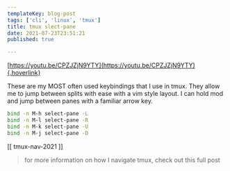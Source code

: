 ```yaml
---
templateKey: blog-post
tags: ['cli', 'linux', 'tmux']
title: tmux slect-pane
date: 2021-07-23T23:51:21
published: true

---
```


[https://youtu.be/CPZJZjN9YTY](https://youtu.be/CPZJZjN9YTY){.hoverlink}

These are my MOST often used keybindings that I use in tmux.  They allow me to
jump between splits with ease with a vim style layout.  I can hold mod and jump
between panes with a familiar arrow key.

``` bash
bind -n M-h select-pane -L
bind -n M-l select-pane -R
bind -n M-k select-pane -U
bind -n M-j select-pane -D
```

[[ tmux-nav-2021 ]]

> for more information on how I navigate tmux, check out this full post
